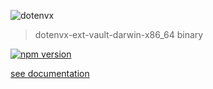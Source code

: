 ![dotenvx](https://dotenvx.com/better-banner.png)

> dotenvx-ext-vault-darwin-x86_64 binary

[![npm version](https://img.shields.io/npm/v/@dotenvx/dotenvx-ext-vault-darwin-x86_64.svg)](https://www.npmjs.com/package/@dotenvx/dotenvx-ext-vault-darwin-x86_64)

[see documentation](https://github.com/dotenvx/dotenvx-ext-vault)

&nbsp;
